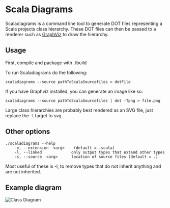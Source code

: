 Scala Diagrams
==============
Scaladiagrams is a command line tool to generate DOT files representing a Scala projects class hierarchy. These DOT files can then be passed to a renderer
such as [GraphViz](http://www.graphviz.org/) to draw the hierarchy.

Usage
-----
First, compile and package with ./build 

To run Scaladiagrams do the following:

	scaladiagrams --source pathToScalaSourcefiles > dotFile

If you have Graphviz installed, you can generate an image like so:

	scaladiagrams --source pathToScalaSourcefiles | dot -Tpng > file.png

Large class hierarchies are probably best rendered as an SVG file, just replace the -t target to svg.

Other options
-------------

	./scaladiagrams --help
		-e, --extension  <arg>    (default = .scala) 
		-l, --linked             only output types that extend other types 
		-s, --source  <arg>      location of source files (default = .)

Most useful of these is -l, to remove types that do not inherit anything and are not inherited.

Example diagram
---------------
![Class Diagram](https://raw.github.com/mikeyhu/scaladiagrams/master/example-output/diagram.png)